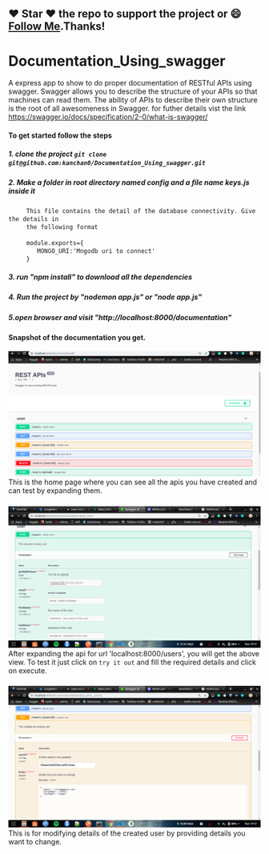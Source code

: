 ##### 
## :heart: Star :heart: the repo to support the project or :smile:[Follow Me](https://github.com/kanchan0).Thanks!

# Documentation_Using_swagger
A express app to show to do proper documentation of RESTful APIs using swagger.
Swagger allows you to describe the structure of your APIs so that machines can read them. The ability of APIs
to describe their own structure is the root of all awesomeness in Swagger.
for futher details vist the link https://swagger.io/docs/specification/2-0/what-is-swagger/

#### To get started follow the steps 
##### 1. clone the project `git clone git@github.com:kanchan0/Documentation_Using_swagger.git`
##### 2. Make a folder in root directory named config and a file name keys.js inside it
         This file contains the detail of the database connectivity. Give the details in
         the following format
         
         module.exports={
            MONGO_URI:'Mngodb uri to connect'
         }
         
##### 3. run "npm install" to download all the dependencies
##### 4. Run the project by "nodemon app.js" or "node app.js"
##### 5.open browser and visit "http://localhost:8000/documentation"


#### Snapshot of the documentation you get.

![MainPage](uploads/home.png)
This is the home page where you can see all the apis you have created and can test by expanding them.
###
###
###
###
![MainPage](uploads/user.png)
After expanding the api for url 'localhost:8000/users', you will get the above view.
To test it just click on `try it out` and fill the required details and click on execute.
###
###
###
###
![MainPage](uploads/put.png)
This is for modifying details of the created user by providing details you want to change.



